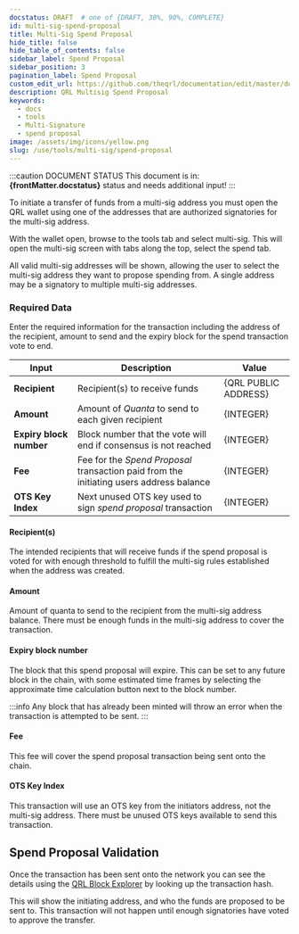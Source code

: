 ```yaml
---
docstatus: DRAFT  # one of {DRAFT, 30%, 90%, COMPLETE}
id: multi-sig-spend-proposal
title: Multi-Sig Spend Proposal
hide_title: false
hide_table_of_contents: false
sidebar_label: Spend Proposal
sidebar_position: 3
pagination_label: Spend Proposal
custom_edit_url: https://github.com/theqrl/documentation/edit/master/docs/basics/what-is-qrl.md
description: QRL Multisig Spend Proposal
keywords:
  - docs
  - tools
  - Multi-Signature
  - spend proposal
image: /assets/img/icons/yellow.png
slug: /use/tools/multi-sig/spend-proposal
---
```



:::caution DOCUMENT STATUS 
<span>This document is in: <b>{frontMatter.docstatus}</b> status and needs additional input!</span>
:::

To initiate a transfer of funds from a multi-sig address you must open the QRL wallet using one of the addresses that are authorized signatories for the multi-sig address.

With the wallet open, browse to the tools tab and select multi-sig. This will open the multi-sig screen with tabs along the top, select the spend tab.

All valid multi-sig addresses will be shown, allowing the user to select the multi-sig address they want to propose spending from. A single address may be a signatory to multiple multi-sig addresses.


### Required Data

Enter the required information for the transaction including the address of the recipient, amount to send and the expiry block for the spend transaction vote to end.

| Input | Description | Value | 
| --- | --- | ---- | 
|**Recipient** | Recipient(s) to receive funds | {QRL PUBLIC ADDRESS} |
|**Amount** | Amount of $Quanta$ to send to each given recipient | {INTEGER} |
|**Expiry block number** | Block number that the vote will end if consensus is not reached | {INTEGER} |
|**Fee** | Fee for the *Spend Proposal* transaction paid from the initiating users address balance | {INTEGER} |
|**OTS Key Index**| Next unused OTS key used to sign *spend proposal* transaction | {INTEGER} |


#### Recipient(s)

The intended recipients that will receive funds if the spend proposal is voted for with enough threshold to fulfill the multi-sig rules established when the address was created.

#### Amount

Amount of quanta to send to the recipient from the multi-sig address balance. There must be enough funds in the multi-sig address to cover the transaction.

#### Expiry block number

The block that this spend proposal will expire. This can be set to any future block in the chain, with some estimated time frames  by selecting the approximate time calculation button next to the block number. 

:::info
Any block that has already been minted will throw an error when the transaction is attempted to be sent.
:::

#### Fee

This fee will cover the spend proposal transaction being sent onto the chain.

#### OTS Key Index

This transaction will use an OTS key from the initiators address, not the multi-sig address. There must be unused OTS keys available to send this transaction.

## Spend Proposal Validation

Once the transaction has been sent onto the network you can see the details using the [QRL Block Explorer](https://explorer.theqrl.org) by looking up the transaction hash.

This will show the initiating address, and who the funds are proposed to be sent to. This transaction will not happen until enough signatories have voted to approve the transfer.

